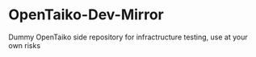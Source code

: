 # OpenTaiko-Dev-Mirror
Dummy OpenTaiko side repository for infractructure testing, use at your own risks
